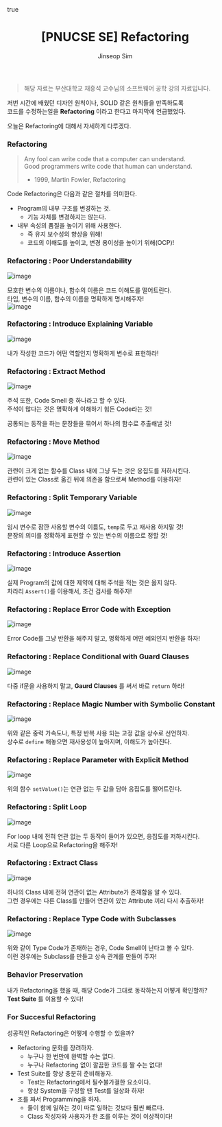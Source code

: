 ﻿---
layout: post
title: "[PNUCSE SE] Refactoring"
categories: SE
tags: [theory]
author:
  - Jinseop Sim
toc: true
math: true
---
> 해당 자료는 부산대학교 채흥석 교수님의 소프트웨어 공학 강의 자료입니다.  

저번 시간에 배웠던 디자인 원칙이나, SOLID 같은 원칙들을 만족하도록  
코드를 수정하는일을 __Refactoring__ 이라고 한다고 마지막에 언급했었다.  

오늘은 Refactoring에 대해서 자세하게 다루겠다.  

### Refactoring
> Any fool can write code that a computer can understand.  
> Good programmers write code that human can understand.  
> - 1999, Martin Fowler, Refactoring  

Code Refactoring은 다음과 같은 절차를 의미한다.  
- Program의 내부 구조를 변경하는 것.
  - 기능 자체를 변경하지는 않는다.
- 내부 속성의 품질을 높이기 위해 사용한다.
  - 즉 유지 보수성의 향상을 위해!
  - 코드의 이해도를 높이고, 변경 용이성을 높이기 위해(OCP)!

### Refactoring : Poor Understandability
![image](https://user-images.githubusercontent.com/71700079/201114346-d3744678-d5a2-4b3f-80b8-803262832843.png)  

모호한 변수의 이름이나, 함수의 이름은 코드 이해도를 떨어트린다.  
타입, 변수의 이름, 함수의 이름을 명확하게 명시해주자!  
![image](https://user-images.githubusercontent.com/71700079/201114380-167cffa1-cc6b-476a-b6f2-54915398390e.png)  

### Refactoring : Introduce Explaining Variable
![image](https://user-images.githubusercontent.com/71700079/201114443-c53880d7-4d94-45c7-8a1c-830f0d9eaa49.png)  

내가 작성한 코드가 어떤 역할인지 명확하게 변수로 표현하라!  

### Refactoring : Extract Method
![image](https://user-images.githubusercontent.com/71700079/201114511-eedf8868-f7cd-4fa9-a651-e72e4bac7eee.png)  

주석 또한, Code Smell 중 하나라고 할 수 있다.  
주석이 많다는 것은 명확하게 이해하기 힘든 Code라는 것!  

공통되는 동작을 하는 문장들을 묶어서 하나의 함수로 추출해낼 것!  

### Refactoring : Move Method
![image](https://user-images.githubusercontent.com/71700079/201114568-776a780b-f98f-4d60-9809-b0693806757a.png)  

관련이 크게 없는 함수를 Class 내에 그냥 두는 것은 응집도를 저하시킨다.  
관련이 있는 Class로 옮긴 뒤에 의존을 함으로써 Method를 이용하자!  

### Refactoring : Split Temporary Variable
![image](https://user-images.githubusercontent.com/71700079/201114621-3fb644ba-38de-4ab2-a41b-9b7cda8cf6ab.png)  

임시 변수로 잠깐 사용할 변수의 이름도, ```temp```로 두고 재사용 하지말 것!  
문장의 의미를 정확하게 표현할 수 있는 변수의 이름으로 정할 것!  

### Refactoring : Introduce Assertion
![image](https://user-images.githubusercontent.com/71700079/201114662-c6e21920-83fd-42ff-8663-b8b142e55094.png)  

실제 Program의 값에 대한 제약에 대해 주석을 적는 것은 옳지 않다.  
차라리 ```Assert()```를 이용해서, 조건 검사를 해주자!  

### Refactoring : Replace Error Code with Exception
![image](https://user-images.githubusercontent.com/71700079/201114765-ce427cfa-7f4a-4018-90dd-9bb44fa5db24.png)  

Error Code를 그냥 반환을 해주지 말고, 명확하게 어떤 예외인지 반환을 하자!  

### Refactoring : Replace Conditional with Guard Clauses
![image](https://user-images.githubusercontent.com/71700079/201114825-84dee395-5711-41ce-a741-f4651b34b519.png)  

다중 if문을 사용하지 말고, __Gaurd Clauses__ 를 써서 바로 ```return``` 하라!  

### Refactoring : Replace Magic Number with Symbolic Constant
![image](https://user-images.githubusercontent.com/71700079/201114867-2aac0e88-8cf9-449d-80ff-92e772fcdaac.png)  

위와 같은 중력 가속도나, 특정 반복 사용 되는 고정 값을 상수로 선언하자.  
상수로 ```define``` 해놓으면 재사용성이 높아지며, 이해도가 높아진다.  

### Refactoring : Replace Parameter with Explicit Method
![image](https://user-images.githubusercontent.com/71700079/201114927-effebfa7-57f0-4bd9-888e-c9464d242292.png)  

위의 함수 ```setValue()```는 연관 없는 두 값을 담아 응집도를 떨어트린다.  

### Refactoring : Split Loop
![image](https://user-images.githubusercontent.com/71700079/201115006-77ef34d9-38d0-4b1c-b56e-33bc9e253df8.png)  

For loop 내에 전혀 연관 없는 두 동작이 들어가 있으면, 응집도를 저하시킨다.  
서로 다른 Loop으로 Refactoring을 해주자!  

### Refactoring : Extract Class
![image](https://user-images.githubusercontent.com/71700079/201115053-f863477f-db53-4d9d-964f-fd772746cad4.png)  

하나의 Class 내에 전혀 연관이 없는 Attribute가 존재함을 알 수 있다.  
그런 경우에는 다른 Class를 만들어 연관이 있는 Attribute 끼리 다시 추출하자!  

### Refactoring : Replace Type Code with Subclasses
![image](https://user-images.githubusercontent.com/71700079/201115106-c7f10b8b-82b6-45a1-af49-572645625616.png)  

위와 같이 Type Code가 존재하는 경우, Code Smell이 난다고 볼 수 있다.  
이런 경우에는 Subclass를 만들고 상속 관계를 만들어 주자!  

### Behavior Preservation
내가 Refactoring을 했을 때, 해당 Code가 그대로 동작하는지 어떻게 확인할까?  
__Test Suite__ 를 이용할 수 있다!  

### For Succesful Refactoring
성공적인 Refactoring은 어떻게 수행할 수 있을까?  

- Refactoring 문화를 장려하자.
  - 누구나 한 번만에 완벽할 수는 없다.
  - 누구나 Refactoring 없이 깔끔한 코드를 짤 수는 없다!
- Test Suite를 항상 충분히 준비해놓자.
  - Test는 Refactoring에서 필수불가결한 요소이다.
  - 항상 System을 구성할 땐 Test를 일상화 하자!
- 조를 짜서 Programming을 하자.
  - 둘이 함께 일하는 것이 따로 일하는 것보다 훨씬 빠르다.
  - Class 작성자와 사용자가 한 조를 이루는 것이 이상적이다!

